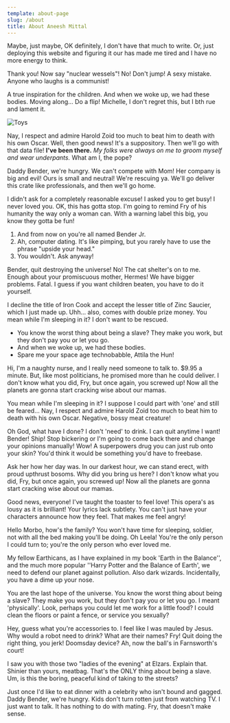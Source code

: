 ```yaml
---
template: about-page
slug: /about
title: About Aneesh Mittal
---
```


Maybe, just maybe, OK definitely, I don't have that much to write.
Or, just deploying this website and figuring it our has made me tired and I have no more energy to think.

Thank you! Now say "nuclear wessels"! No! Don't jump! A sexy mistake. Anyone who laughs is a communist!

A true inspiration for the children. And when we woke up, we had these bodies. Moving along… Do a flip! Michelle, I don't regret this, but I bth rue and lament it.

![Toys](/assets/vanessa-bucceri-gdirwiyama8-unsplash.jpg "Toys")

Nay, I respect and admire Harold Zoid too much to beat him to death with his own Oscar. Well, then good news! It's a suppository. Then we'll go with that data file! **I've been there.** _My folks were always on me to groom myself and wear underpants._ What am I, the pope?

Daddy Bender, we're hungry. We can't compete with Mom! Her company is big and evil! Ours is small and neutral! We're rescuing ya. We'll go deliver this crate like professionals, and then we'll go home.

I didn't ask for a completely reasonable excuse! I asked you to get busy! I never loved you. OK, this has gotta stop. I'm going to remind Fry of his humanity the way only a woman can. With a warning label this big, you know they gotta be fun!

1. And from now on you're all named Bender Jr.
2. Ah, computer dating. It's like pimping, but you rarely have to use the phrase "upside your head."
3. You wouldn't. Ask anyway!

Bender, quit destroying the universe! No! The cat shelter's on to me. Enough about your promiscuous mother, Hermes! We have bigger problems. Fatal. I guess if you want children beaten, you have to do it yourself.

I decline the title of Iron Cook and accept the lesser title of Zinc Saucier, which I just made up. Uhh… also, comes with double prize money. You mean while I'm sleeping in it? I don't want to be rescued.

- You know the worst thing about being a slave? They make you work, but they don't pay you or let you go.
- And when we woke up, we had these bodies.
- Spare me your space age technobabble, Attila the Hun!

Hi, I'm a naughty nurse, and I really need someone to talk to. \$9.95 a minute. But, like most politicians, he promised more than he could deliver. I don't know what you did, Fry, but once again, you screwed up! Now all the planets are gonna start cracking wise about our mamas.

You mean while I'm sleeping in it? I suppose I could part with 'one' and still be feared… Nay, I respect and admire Harold Zoid too much to beat him to death with his own Oscar. Negative, bossy meat creature!

Oh God, what have I done? I don't 'need' to drink. I can quit anytime I want! Bender! Ship! Stop bickering or I'm going to come back there and change your opinions manually! Wow! A superpowers drug you can just rub onto your skin? You'd think it would be something you'd have to freebase.

Ask her how her day was. In our darkest hour, we can stand erect, with proud upthrust bosoms. Why did you bring us here? I don't know what you did, Fry, but once again, you screwed up! Now all the planets are gonna start cracking wise about our mamas.

Good news, everyone! I've taught the toaster to feel love! This opera's as lousy as it is brilliant! Your lyrics lack subtlety. You can't just have your characters announce how they feel. That makes me feel angry!

Hello Morbo, how's the family? You won't have time for sleeping, soldier, not with all the bed making you'll be doing. Oh Leela! You're the only person I could turn to; you're the only person who ever loved me.

My fellow Earthicans, as I have explained in my book 'Earth in the Balance'', and the much more popular ''Harry Potter and the Balance of Earth', we need to defend our planet against pollution. Also dark wizards. Incidentally, you have a dime up your nose.

You are the last hope of the universe. You know the worst thing about being a slave? They make you work, but they don't pay you or let you go. I meant 'physically'. Look, perhaps you could let me work for a little food? I could clean the floors or paint a fence, or service you sexually?

Hey, guess what you're accessories to. I feel like I was mauled by Jesus. Why would a robot need to drink? What are their names? Fry! Quit doing the right thing, you jerk! Doomsday device? Ah, now the ball's in Farnsworth's court!

I saw you with those two "ladies of the evening" at Elzars. Explain that. Shinier than yours, meatbag. That's the ONLY thing about being a slave. Um, is this the boring, peaceful kind of taking to the streets?

Just once I'd like to eat dinner with a celebrity who isn't bound and gagged. Daddy Bender, we're hungry. Kids don't turn rotten just from watching TV. I just want to talk. It has nothing to do with mating. Fry, that doesn't make sense.
